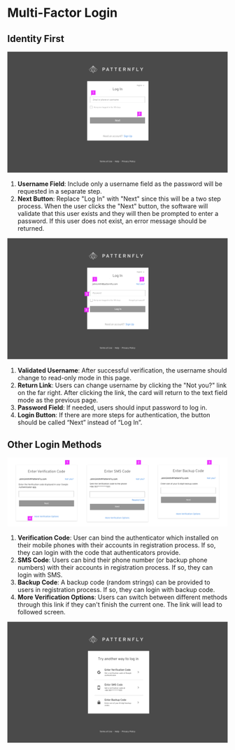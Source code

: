 # Multi-Factor Login

## Identity First
![Image of identity first](img/login-page-2.png)
1. **Username Field**: Include only a username field as the password will be requested in a separate step.
2. **Next Button**: Replace "Log In" with "Next" since this will be a two step process. When the user clicks the "Next" button, the software will validate that this user exists and they will then be prompted to enter a password. If this user does not exist, an error message should be returned.

![Image of identity first](img/login-page-3.png)
1. **Validated Username**: After successful verification, the username should change to read-only mode in this page.
2. **Return Link**: Users can change username by clicking the "Not you?" link on the far right. After clicking the link, the card will return to the text field mode as the previous page.
3. **Password Field**: If needed, users should input password to log in.
4. **Login Button**: If there are more steps for authentication, the button should be called “Next” instead of “Log In”.

## Other Login Methods
![Image of other login methods](img/login-page-5.png)
1. **Verification Code**: User can bind the authenticator which installed on their mobile phones with their accounts in registration process. If so, they can login with the code that authenticators provide.
2. **SMS Code**: Users can bind their phone number (or backup phone numbers) with their accounts in registration process. If so, they can login with SMS.
3. **Backup Code**: A backup code (random strings) can be provided to users in registration process. If so, they can login with backup code.
4. **More Verification Options**: Users can switch between different methods through this link if they can't finish the current one. The link will lead to followed screen.

![Image of more verification options](img/more-verification-options.png)
